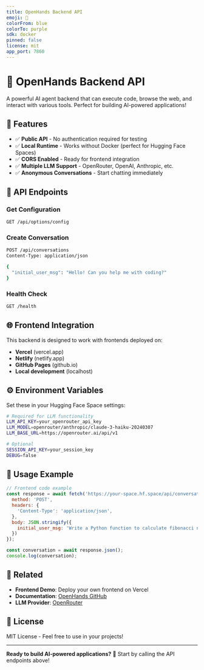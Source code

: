 ```yaml
---
title: OpenHands Backend API
emoji: 🤖
colorFrom: blue
colorTo: purple
sdk: docker
pinned: false
license: mit
app_port: 7860
---
```


# 🤖 OpenHands Backend API

A powerful AI agent backend that can execute code, browse the web, and interact with various tools. Perfect for building AI-powered applications!

## 🚀 Features

- ✅ **Public API** - No authentication required for testing
- ✅ **Local Runtime** - Works without Docker (perfect for Hugging Face Spaces)
- ✅ **CORS Enabled** - Ready for frontend integration
- ✅ **Multiple LLM Support** - OpenRouter, OpenAI, Anthropic, etc.
- ✅ **Anonymous Conversations** - Start chatting immediately

## 🔧 API Endpoints

### Get Configuration
```bash
GET /api/options/config
```

### Create Conversation
```bash
POST /api/conversations
Content-Type: application/json

{
  "initial_user_msg": "Hello! Can you help me with coding?"
}
```

### Health Check
```bash
GET /health
```

## 🌐 Frontend Integration

This backend is designed to work with frontends deployed on:
- **Vercel** (vercel.app)
- **Netlify** (netlify.app) 
- **GitHub Pages** (github.io)
- **Local development** (localhost)

## ⚙️ Environment Variables

Set these in your Hugging Face Space settings:

```bash
# Required for LLM functionality
LLM_API_KEY=your_openrouter_api_key
LLM_MODEL=openrouter/anthropic/claude-3-haiku-20240307
LLM_BASE_URL=https://openrouter.ai/api/v1

# Optional
SESSION_API_KEY=your_session_key
DEBUG=false
```

## 🎯 Usage Example

```javascript
// Frontend code example
const response = await fetch('https://your-space.hf.space/api/conversations', {
  method: 'POST',
  headers: {
    'Content-Type': 'application/json',
  },
  body: JSON.stringify({
    initial_user_msg: 'Write a Python function to calculate fibonacci numbers'
  })
});

const conversation = await response.json();
console.log(conversation);
```

## 🔗 Related

- **Frontend Demo**: Deploy your own frontend on Vercel
- **Documentation**: [OpenHands GitHub](https://github.com/All-Hands-AI/OpenHands)
- **LLM Provider**: [OpenRouter](https://openrouter.ai)

## 📝 License

MIT License - Feel free to use in your projects!

---

**Ready to build AI-powered applications?** 🚀 Start by calling the API endpoints above!